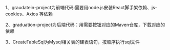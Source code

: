 1、graudatein-project为前端代码:需要用node.js安装React脚手架依赖、js-cookies、Axios 等依赖

2、graduation-project为后端代码：用需要按钮对应的Maven仓库，下载对应的依赖

3、CreateTableSql为Mysql相关表的建表语句，按顺序执行sql文件